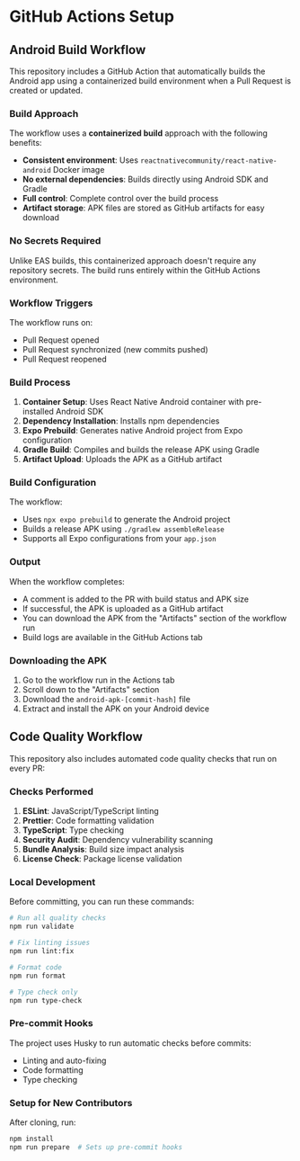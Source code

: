 # GitHub Actions Setup

## Android Build Workflow

This repository includes a GitHub Action that automatically builds the Android app using a containerized build environment when a Pull Request is created or updated.

### Build Approach

The workflow uses a **containerized build** approach with the following benefits:
- **Consistent environment**: Uses `reactnativecommunity/react-native-android` Docker image
- **No external dependencies**: Builds directly using Android SDK and Gradle
- **Full control**: Complete control over the build process
- **Artifact storage**: APK files are stored as GitHub artifacts for easy download

### No Secrets Required

Unlike EAS builds, this containerized approach doesn't require any repository secrets. The build runs entirely within the GitHub Actions environment.

### Workflow Triggers

The workflow runs on:
- Pull Request opened
- Pull Request synchronized (new commits pushed)
- Pull Request reopened

### Build Process

1. **Container Setup**: Uses React Native Android container with pre-installed Android SDK
2. **Dependency Installation**: Installs npm dependencies
3. **Expo Prebuild**: Generates native Android project from Expo configuration
4. **Gradle Build**: Compiles and builds the release APK using Gradle
5. **Artifact Upload**: Uploads the APK as a GitHub artifact

### Build Configuration

The workflow:
- Uses `npx expo prebuild` to generate the Android project
- Builds a release APK using `./gradlew assembleRelease`
- Supports all Expo configurations from your `app.json`

### Output

When the workflow completes:
- A comment is added to the PR with build status and APK size
- If successful, the APK is uploaded as a GitHub artifact
- You can download the APK from the "Artifacts" section of the workflow run
- Build logs are available in the GitHub Actions tab

### Downloading the APK

1. Go to the workflow run in the Actions tab
2. Scroll down to the "Artifacts" section
3. Download the `android-apk-[commit-hash]` file
4. Extract and install the APK on your Android device

## Code Quality Workflow

This repository also includes automated code quality checks that run on every PR:

### Checks Performed

1. **ESLint**: JavaScript/TypeScript linting
2. **Prettier**: Code formatting validation
3. **TypeScript**: Type checking
4. **Security Audit**: Dependency vulnerability scanning
5. **Bundle Analysis**: Build size impact analysis
6. **License Check**: Package license validation

### Local Development

Before committing, you can run these commands:

```bash
# Run all quality checks
npm run validate

# Fix linting issues
npm run lint:fix

# Format code
npm run format

# Type check only
npm run type-check
```

### Pre-commit Hooks

The project uses Husky to run automatic checks before commits:
- Linting and auto-fixing
- Code formatting
- Type checking

### Setup for New Contributors

After cloning, run:
```bash
npm install
npm run prepare  # Sets up pre-commit hooks
``` 